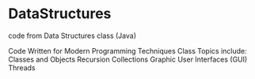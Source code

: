 # DataStructures
code from Data Structures class (Java)

Code Written for Modern Programming Techniques Class
Topics include: 
  Classes and Objects
  Recursion
  Collections
  Graphic User Interfaces (GUI)
  Threads
